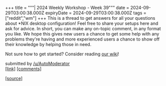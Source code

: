 +++
title = """| 2024 Weekly Workshop - Week 39"""
date = 2024-09-29T03:00:38.000Z
expiryDate = 2024-09-29T03:00:38.000Z
tags = ["reddit","wm"]
+++
This is a thread to get answers for all your questions about \*NIX desktop configuration! Feel free to share your setups here and ask for advice. In short, you can make any on-topic comment, in any format you like. We hope this gives new users a chance to get some help with any problems they're having and more experienced users a chance to show off their knowledge by helping those in need.

Not sure how to get started? Consider reading [our wiki](https://www.reddit.com/r/unixporn/wiki/index/)!

submitted by [/u/AutoModerator](https://www.reddit.com/user/AutoModerator)  
[\[link\]](https://www.reddit.com/r/unixporn/comments/1fruwjs/2024_weekly_workshop_week_39/) [\[comments\]](https://www.reddit.com/r/unixporn/comments/1fruwjs/2024_weekly_workshop_week_39/)

[[source]](https://www.reddit.com/r/unixporn/comments/1fruwjs/2024_weekly_workshop_week_39/)
